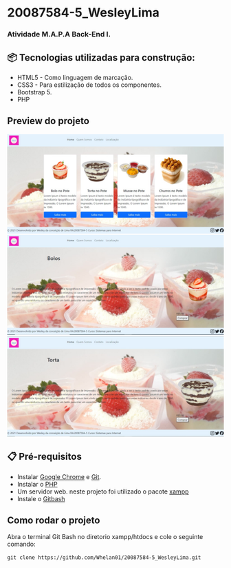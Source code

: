 # 20087584-5_WesleyLima

### Atividade M.A.P.A Back-End I.

## 📦 Tecnologias utilizadas para construção:
- HTML5 -  Como linguagem de marcação.
- CSS3  -  Para estilização de todos os componentes.
- Bootstrap 5.
- PHP
  
## Preview do projeto
![](preview/img1.png)
![](preview/img2.png)
![](preview/img3.png)


## 📋 Pré-requisitos
- Instalar  [Google Chrome](https://www.google.com/intl/pt-BR/chrome) e [Git](https://git-scm.com/downloads).
- Instalar o [PHP](https://www.php.net/)
- Um servidor web. neste projeto foi utilizado o pacote [xampp](https://www.apachefriends.org/pt_br/index.html)
- Instale o [Gitbash](https://git-scm.com/downloads)

## Como rodar o projeto
Abra o terminal Git Bash no diretorio xampp/htdocs e cole o seguinte comando:
```
git clone https://github.com/Whelan01/20087584-5_WesleyLima.git
```